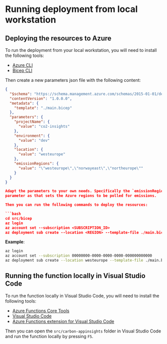 # Running deployment from local workstation

## Deploying the resources to Azure

To run the deployment from your local workstation, you will need to install the
following tools:

- [Azure CLI](https://docs.microsoft.com/en-us/cli/azure/install-azure-cli)
- [Bicep CLI](https://learn.microsoft.com/en-us/azure/azure-resource-manager/bicep/install)

Then create a new parameters json file with the following content:

```json
{
  "$schema": "https://schema.management.azure.com/schemas/2015-01-01/deploymentParameters.json#",
  "contentVersion": "1.0.0.0",
  "metadata": {
    "template": "./main.bicep"
  },
  "parameters": {
    "projectName": {
      "value": "co2-insights"
    },
    "environment": {
      "value": "dev"
    },
    "location": {
      "value": "westeurope"
    },
    "emissionRegions": {
      "value": "\"westeurope\",\"norwayeast\",\"northeurope\""
    }
  }
}

Adapt the parameters to your own needs. Specifically the `emissionRegions`
parameter as that sets the Azure regions to be polled for emissions.

Then you can run the following commands to deploy the resources:

```bash
cd src/bicep
az login
az account set --subscription <SUBSCRIPTION_ID>
az deployment sub create --location <REGION> --template-file ./main.bicep --parameters @<PARAMETERS_FILE>
```

**Example**:

```bash
az login
az account set --subscription 00000000-0000-0000-0000-000000000000
az deployment sub create --location westeurope --template-file ./main.bicep --parameters @./main.parameters.json
```

## Running the function locally in Visual Studio Code

To run the function locally in Visual Studio Code, you will need to install the
following tools:

- [Azure Functions Core Tools](https://docs.microsoft.com/en-us/azure/azure-functions/functions-run-local)
- [Visual Studio Code](https://code.visualstudio.com/)
- [Azure Functions extension for Visual Studio Code](https://marketplace.visualstudio.com/items?itemName=ms-azuretools.vscode-azurefunctions)

Then you can open the `src/carbon-appinsights` folder in Visual Studio Code and run the function
locally by pressing `F5`.
